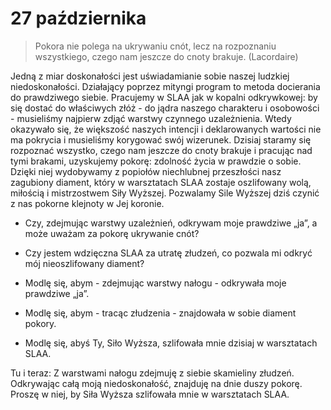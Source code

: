 
# 27 października

> Pokora nie polega na ukrywaniu cnót, lecz na rozpoznaniu wszystkiego, czego nam jeszcze do cnoty brakuje. (Lacordaire)

Jedną z miar doskonałości jest uświadamianie sobie naszej ludzkiej niedoskonałości. Działający poprzez mityngi program to metoda docierania do prawdziwego siebie. Pracujemy w SLAA jak w kopalni odkrywkowej: by się dostać do właściwych złóż - do jądra naszego charakteru i osobowości - musieliśmy najpierw zdjąć warstwy czynnego uzależnienia. Wtedy okazywało się, że większość naszych intencji i deklarowanych wartości nie ma pokrycia i musieliśmy korygować swój wizerunek. Dzisiaj staramy się rozpoznać wszystko, czego nam jeszcze do cnoty brakuje i pracując nad tymi brakami, uzyskujemy pokorę: zdolność życia w prawdzie o sobie. Dzięki niej wydobywamy z popiołów niechlubnej przeszłości nasz zagubiony diament, który w warsztatach SLAA zostaje oszlifowany wolą, miłością i mistrzostwem Siły Wyższej. Pozwalamy Sile Wyższej dziś czynić z nas pokorne klejnoty w Jej koronie.

- Czy, zdejmując warstwy uzależnień, odkrywam moje prawdziwe „ja”, a może uważam za pokorę ukrywanie cnót?
- Czy jestem wdzięczna SLAA za utratę złudzeń, co pozwala mi odkryć mój nieoszlifowany diament?

- Modlę się, abym - zdejmując warstwy nałogu - odkrywała moje prawdziwe „ja”.
- Modlę się, abym - tracąc złudzenia - znajdowała w sobie diament pokory.
- Modlę się, abyś Ty, Siło Wyższa, szlifowała mnie dzisiaj w warsztatach SLAA.

Tu i teraz: Z warstwami nałogu zdejmuję z siebie skamieliny złudzeń. Odkrywając całą moją niedoskonałość, znajduję na dnie duszy pokorę. Proszę w niej, by Siła Wyższa szlifowała mnie w warsztatach SLAA.
